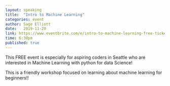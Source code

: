 ```yaml
---
layout: speaking
title:  "Intro to Machine Learning"
categories: event
author: Sage Elliott
date:   2019-11-20
link: https://www.eventbrite.com/e/intro-to-machine-learning-free-tickets-78301755659
time: 6:30pm
published: true
---
```


This FREE event is especially for aspiring coders in Seattle who are interested in Machine Learning with python for data Science!

This is a friendly workshop focused on learning about machine learning for beginners!!
